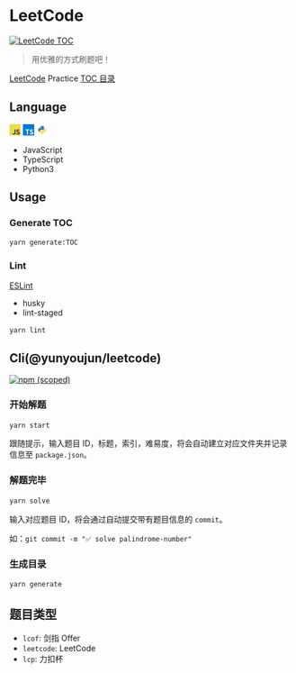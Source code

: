 # LeetCode

[![LeetCode TOC](https://github.com/YunYouJun/LeetCode/workflows/LeetCode%20TOC/badge.svg)](https://github.com/YunYouJun/LeetCode/actions?query=workflow%3A%22LeetCode+TOC%22)

> 用优雅的方式刷题吧！

[LeetCode](https://leetcode-cn.com) Practice [TOC 目录](https://yunyoujun.cn/LeetCode/index.html)

## Language

<code><img height="20" src="https://raw.githubusercontent.com/github/explore/80688e429a7d4ef2fca1e82350fe8e3517d3494d/topics/javascript/javascript.png"></code>
<code><img height="20" src="https://raw.githubusercontent.com/github/explore/80688e429a7d4ef2fca1e82350fe8e3517d3494d/topics/typescript/typescript.png"></code>
<code><img height="20" src="https://raw.githubusercontent.com/github/explore/80688e429a7d4ef2fca1e82350fe8e3517d3494d/topics/python/python.png"></code>

- JavaScript
- TypeScript
- Python3

## Usage

### Generate TOC

```sh
yarn generate:TOC
```

### Lint

[ESLint](https://eslint.org/)

- husky
- lint-staged

```sh
yarn lint
```

## Cli(@yunyoujun/leetcode)

[![npm (scoped)](https://img.shields.io/npm/v/@yunyoujun/leetcode)](https://www.npmjs.com/package/@yunyoujun/leetcode)

### 开始解题

```sh
yarn start
```

跟随提示，输入题目 ID，标题，索引，难易度，将会自动建立对应文件夹并记录信息至 `package.json`。

### 解题完毕

```sh
yarn solve
```

输入对应题目 ID，将会通过自动提交带有题目信息的 `commit`。

如：`git commit -m "✅ solve palindrome-number"`

### 生成目录

```sh
yarn generate
```

## 题目类型

- `lcof`: 剑指 Offer
- `leetcode`: LeetCode
- `lcp`: 力扣杯
